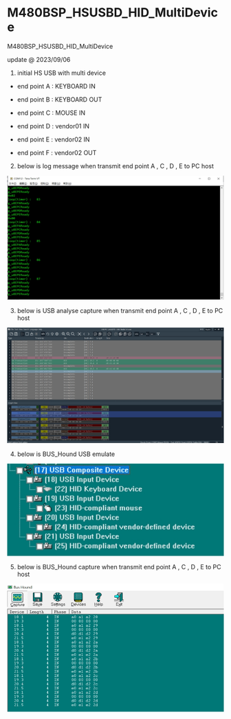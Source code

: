 # M480BSP_HSUSBD_HID_MultiDevice
 M480BSP_HSUSBD_HID_MultiDevice


update @ 2023/09/06

1. initial HS USB with multi device 

- end point A : KEYBOARD IN

- end point B : KEYBOARD OUT

- end point C : MOUSE IN

- end point D : vendor01 IN

- end point E : vendor02 IN

- end point F : vendor02 OUT

2. below is log message when transmit end point A , C , D , E to PC host

![image](https://github.com/released/M480BSP_HSUSBD_HID_MultiDevice/blob/main/log.jpg)	

3. below is USB analyse capture when transmit end point A , C , D , E to PC host

![image](https://github.com/released/M480BSP_HSUSBD_HID_MultiDevice/blob/main/USB_capture.jpg)

4. below is BUS_Hound USB emulate

![image](https://github.com/released/M480BSP_HSUSBD_HID_MultiDevice/blob/main/BUS_Hound_capture.jpg)

5. below is BUS_Hound capture when transmit end point A , C , D , E to PC host

![image](https://github.com/released/M480BSP_HSUSBD_HID_MultiDevice/blob/main/BUS_Hound_capture_log.jpg)



